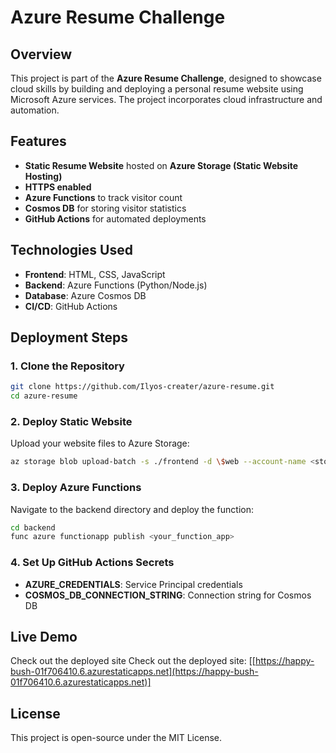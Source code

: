 # Azure Resume Challenge

## Overview
This project is part of the **Azure Resume Challenge**, designed to showcase cloud skills by building and deploying a personal resume website using Microsoft Azure services. The project incorporates cloud infrastructure and automation.

## Features
- **Static Resume Website** hosted on **Azure Storage (Static Website Hosting)**
-  **HTTPS enabled**
- **Azure Functions** to track visitor count
- **Cosmos DB** for storing visitor statistics
- **GitHub Actions** for automated deployments

## Technologies Used
- **Frontend**: HTML, CSS, JavaScript
- **Backend**: Azure Functions (Python/Node.js)
- **Database**: Azure Cosmos DB
- **CI/CD**: GitHub Actions

## Deployment Steps
### 1. Clone the Repository
```bash
git clone https://github.com/Ilyos-creater/azure-resume.git
cd azure-resume
```

### 2. Deploy Static Website
Upload your website files to Azure Storage:
```bash
az storage blob upload-batch -s ./frontend -d \$web --account-name <storage_account_name>
```

### 3. Deploy Azure Functions
Navigate to the backend directory and deploy the function:
```bash
cd backend
func azure functionapp publish <your_function_app>
```

### 4. Set Up GitHub Actions Secrets
- **AZURE_CREDENTIALS**: Service Principal credentials
- **COSMOS_DB_CONNECTION_STRING**: Connection string for Cosmos DB

## Live Demo
Check out the deployed site
Check out the deployed site: [[https://happy-bush-01f706410.6.azurestaticapps.net](https://happy-bush-01f706410.6.azurestaticapps.net)]


## License
This project is open-source under the MIT License.

